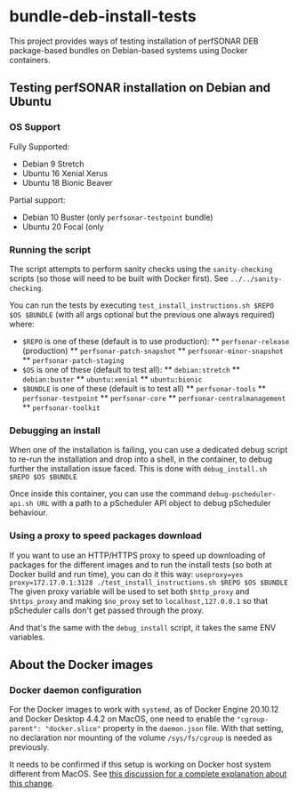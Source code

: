 # bundle-deb-install-tests

This project provides ways of testing installation of perfSONAR DEB package-based bundles on Debian-based systems using Docker containers.

## Testing perfSONAR installation on Debian and Ubuntu

### OS Support
Fully Supported:
 * Debian 9 Stretch
 * Ubuntu 16 Xenial Xerus
 * Ubuntu 18 Bionic Beaver

Partial support:
 * Debian 10 Buster (only `perfsonar-testpoint` bundle)
 * Ubuntu 20 Focal (only 

### Running the script
The script attempts to perform sanity checks using the `sanity-checking` scripts (so those will need to be built with Docker first). See `../../sanity-checking`.

You can run the tests by executing `test_install_instructions.sh $REPO $OS $BUNDLE` (with all args optional but the previous one always required) where:

 * `$REPO` is one of these (default is to use production):
 ** `perfsonar-release` (production)
 ** `perfsonar-patch-snapshot`
 ** `perfsonar-minor-snapshot`
 ** `perfsonar-patch-staging`
 * `$OS` is one of these (default to test all):
 ** `debian:stretch`
 ** `debian:buster`
 ** `ubuntu:xenial`
 ** `ubuntu:bionic`
 * `$BUNDLE` is one of these (default is to test all)
 ** `perfsonar-tools`
 ** `perfsonar-testpoint`
 ** `perfsonar-core`
 ** `perfsonar-centralmanagement`
 ** `perfsonar-toolkit`

### Debugging an install
When one of the installation is failing, you can use a dedicated debug script to re-run the installation and drop into a shell, in the container, to debug further the installation issue faced.  This is done with `debug_install.sh $REPO $OS $BUNDLE`

Once inside this container, you can use the command `debug-pscheduler-api.sh URL` with a path to a pScheduler API object to debug pScheduler behaviour.

### Using a proxy to speed packages download
If you want to use an HTTP/HTTPS proxy to speed up downloading of packages for the different images and to run the install tests (so both at Docker build and run time), you can do it this way: `useproxy=yes proxy=172.17.0.1:3128 ./test_install_instructions.sh $REPO $OS $BUNDLE`  The given proxy variable will be used to set both `$http_proxy` and `$https_proxy` and making `$no_proxy` set to `localhost,127.0.0.1` so that pScheduler calls don't get passed through the proxy.

And that's the same with the `debug_install` script, it takes the same ENV variables.

## About the Docker images

### Docker daemon configuration

For the Docker images to work with `systemd`, as of Docker Engine 20.10.12 and Docker Desktop 4.4.2 on MacOS, one need to enable the `"cgroup-parent": "docker.slice"` property in the `daemon.json` file. With that setting, no declaration nor mounting of the volume `/sys/fs/cgroup` is needed as previously.

It needs to be confirmed if this setup is working on Docker host system different from MacOS.  See [this discussion for a complete explanation about this change](https://serverfault.com/questions/1053187/systemd-fails-to-run-in-a-docker-container-when-using-cgroupv2-cgroupns-priva).
